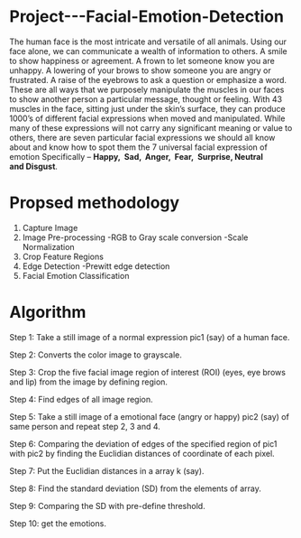 # Project---Facial-Emotion-Detection

The human face is the most intricate and versatile of all animals. Using our face alone, we can communicate a wealth of information to others.
A smile to show happiness or agreement.
A frown to let someone know you are unhappy.
A lowering of your brows to show someone you are angry or frustrated.
A raise of the eyebrows to ask a question or emphasize a word.
These are all ways that we purposely manipulate the muscles in our faces to show another person a particular message, thought or feeling. With 43 muscles in the face, sitting just under the skin’s surface, they can produce 1000’s of different facial expressions when moved and manipulated.
While many of these expressions will not carry any significant meaning or value to others, there are seven particular facial expressions we should all know about and know how to spot them  the 7 universal facial expression of emotion 
Specifically – **Happy,  Sad,  Anger,  Fear,  Surprise,  Neutral and Disgust**.

# Propsed methodology
1.   Capture Image 
2.   Image Pre-processing 
	-RGB to Gray scale conversion 
	-Scale Normalization 
3.   Crop Feature Regions 
4.   Edge Detection 
	-Prewitt edge detection 
5.   Facial Emotion Classification 

# Algorithm

Step 1: Take a still image of a normal expression pic1 (say) of a human face.

Step 2: Converts the color image to grayscale. 

Step 3: Crop the five facial image region of interest (ROI) (eyes, eye brows and lip) from the image by defining region.

Step 4: Find edges of all image region.

Step 5: Take a still image of a emotional face (angry or happy) pic2 (say) of same person and repeat step 2, 3 and 4.

Step 6: Comparing the deviation of edges of the specified region of pic1 with pic2 by finding the Euclidian distances of coordinate of each pixel.

Step 7: Put the Euclidian distances in a array k (say).

Step 8: Find the standard deviation (SD) from the elements of array.

Step 9: Comparing the SD with pre-define threshold.

Step 10: get the emotions.
